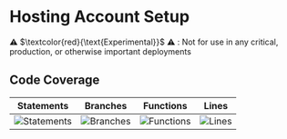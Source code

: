
# Hosting Account Setup

⚠️ $\textcolor{red}{\text{Experimental}}$ ⚠️ : Not for use in any critical, production, or otherwise important deployments

## Code Coverage

| Statements                  | Branches                | Functions                 | Lines             |
| --------------------------- | ----------------------- | ------------------------- | ----------------- |
| ![Statements](https://img.shields.io/badge/statements-95.17%25-brightgreen.svg?style=flat) | ![Branches](https://img.shields.io/badge/branches-90.9%25-brightgreen.svg?style=flat) | ![Functions](https://img.shields.io/badge/functions-95.34%25-brightgreen.svg?style=flat) | ![Lines](https://img.shields.io/badge/lines-95.08%25-brightgreen.svg?style=flat) |

